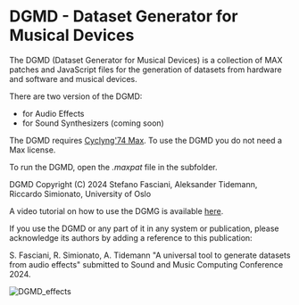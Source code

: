 # DGMD - Dataset Generator for Musical Devices

The DGMD (Dataset Generator for Musical Devices) is a collection of MAX patches and JavaScript files for the generation of datasets from hardware and software and musical devices.

There are two version of the DGMD:
* for Audio Effects
* for Sound Synthesizers (coming soon)

The DGMD requires [Cyclyng'74 Max](https://cycling74.com/products/max). To use the DGMD you do not need a Max license.

To run the DGMD, open the *.maxpat* file in the subfolder.

DGMD Copyright (C) 2024 Stefano Fasciani, Aleksander Tidemann, Riccardo Simionato, University of Oslo

A video tutorial on how to use the DGMG is available [here](http://stefanofasciani.com/dgmd.html).

If you use the DGMD or any part of it in any system or publication, please acknowledge 
its authors by adding a reference to this publication:
 
S. Fasciani, R. Simionato, A. Tidemann  "A universal tool to generate datasets from audio effects"
submitted to Sound and Music Computing Conference 2024.

![DGMD_effects](https://stefanofasciani.com/wp-content/uploads/2024/01/DGMD_effects.png)
